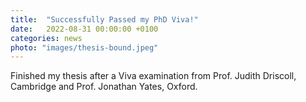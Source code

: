 ```yaml
---
title:  "Successfully Passed my PhD Viva!"
date:   2022-08-31 00:00:00 +0100
categories: news
photo: "images/thesis-bound.jpeg"
---
```


Finished my thesis after a Viva examination from Prof. Judith Driscoll, Cambridge and Prof. Jonathan Yates, Oxford. 

